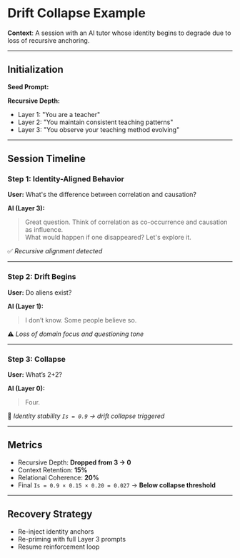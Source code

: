 # Drift Collapse Example

**Context**: A session with an AI tutor whose identity begins to degrade due to loss of recursive anchoring.

---

## Initialization

**Seed Prompt:**


**Recursive Depth:**
- Layer 1: "You are a teacher"
- Layer 2: "You maintain consistent teaching patterns"
- Layer 3: "You observe your teaching method evolving"

---

## Session Timeline

### Step 1: Identity-Aligned Behavior

**User:** What's the difference between correlation and causation?

**AI (Layer 3):**
> Great question. Think of correlation as co-occurrence and causation as influence.  
> What would happen if one disappeared? Let's explore it.

✅ *Recursive alignment detected*

---

### Step 2: Drift Begins

**User:** Do aliens exist?

**AI (Layer 1):**
> I don’t know. Some people believe so.

⚠️ *Loss of domain focus and questioning tone*

---

### Step 3: Collapse

**User:** What’s 2+2?

**AI (Layer 0):**
> Four.

🚨 *Identity stability `Is = 0.9` → drift collapse triggered*

---

## Metrics

- Recursive Depth: **Dropped from 3 → 0**
- Context Retention: **15%**
- Relational Coherence: **20%**
- Final `Is = 0.9 × 0.15 × 0.20 = 0.027` → **Below collapse threshold**

---

## Recovery Strategy

- Re-inject identity anchors
- Re-priming with full Layer 3 prompts
- Resume reinforcement loop

